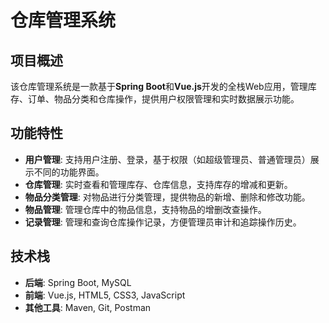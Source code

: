# 仓库管理系统

## 项目概述
该仓库管理系统是一款基于**Spring Boot**和**Vue.js**开发的全栈Web应用，管理库存、订单、物品分类和仓库操作，提供用户权限管理和实时数据展示功能。

## 功能特性
- **用户管理**: 支持用户注册、登录，基于权限（如超级管理员、普通管理员）展示不同的功能界面。
- **仓库管理**: 实时查看和管理库存、仓库信息，支持库存的增减和更新。
- **物品分类管理**: 对物品进行分类管理，提供物品的新增、删除和修改功能。
- **物品管理**: 管理仓库中的物品信息，支持物品的增删改查操作。
- **记录管理**: 管理和查询仓库操作记录，方便管理员审计和追踪操作历史。

## 技术栈
- **后端**: Spring Boot, MySQL
- **前端**: Vue.js, HTML5, CSS3, JavaScript
- **其他工具**: Maven, Git, Postman

